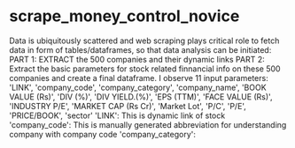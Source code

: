 # scrape_money_control_novice
Data is ubiquitously scattered and web scraping plays critical role to fetch data in form of tables/dataframes, so that data analysis can be initiated:
PART 1:
EXTRACT the 500 companies and their dynamic links
PART 2:
Extract the basic parameters for stock related finnancial info on these 500 companies and create a final dataframe.
I observe 11 input parameters:
'LINK', 'company_code', 'company_category', 'company_name',
       'BOOK VALUE (Rs)', 'DIV (%)', 'DIV YIELD.(%)', 'EPS (TTM)',
       'FACE VALUE (Rs)', 'INDUSTRY P/E', 'MARKET CAP (Rs Cr)', 'Market Lot',
       'P/C', 'P/E', 'PRICE/BOOK', 'sector'
'LINK': This is dynamic link of stock
'company_code': This is manually generated abbreviation for understanding company with company code
'company_category':
